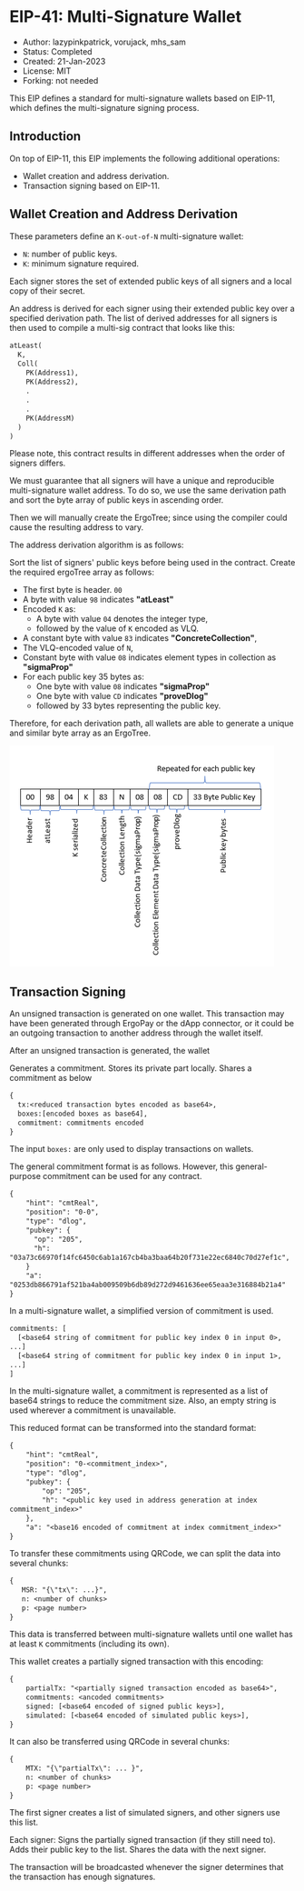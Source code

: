 # EIP-41: Multi-Signature Wallet

- Author: lazypinkpatrick, vorujack, mhs_sam
- Status: Completed
- Created: 21-Jan-2023
- License: MIT
- Forking: not needed

This EIP defines a standard for multi-signature wallets based on EIP-11, which defines the multi-signature signing process.

## Introduction

On top of EIP-11, this EIP implements the following additional operations:

* Wallet creation and address derivation.
* Transaction signing based on EIP-11.

## Wallet Creation and Address Derivation

These parameters define an `K-out-of-N` multi-signature wallet:

* `N`: number of public keys.
* `K`: minimum signature required.

Each signer stores the set of extended public keys of all signers and a local copy of their secret.

An address is derived for each signer using their extended public key over a specified derivation path. The list of derived addresses for all signers is then used to compile a multi-sig contract that looks like this:

```
atLeast(
  K,
  Coll(
    PK(Address1),
    PK(Address2),
    .
    .
    .
    PK(AddressM)
  )
)
```

Please note, this contract results in different addresses when the order of signers differs.

We must guarantee that all signers will have a unique and reproducible multi-signature wallet address. To do so, we use the same derivation path and sort the byte array of public keys in ascending order.

Then we will manually create the ErgoTree; since using the compiler could cause the resulting address to vary.

The address derivation algorithm is as follows:

Sort the list of signers' public keys before being used in the contract.
Create the required ergoTree array as follows:

- The first byte is header. `00` 
- A byte with value `98` indicates **"atLeast"**
- Encoded `K` as:
  - A byte with value `04` denotes the integer type,
  - followed by the value of `K` encoded as VLQ.
- A constant byte with value `83` indicates **"ConcreteCollection"**,
- The VLQ-encoded value of `N`, 
- Constant byte with value `08` indicates element types in collection as **"sigmaProp"**
- For each public key 35 bytes as: 
  - One byte with value `08` indicates **"sigmaProp"** 
  - One byte with value `CD` indicates **"proveDlog"**
  - followed by 33 bytes representing the public key.

Therefore, for each derivation path, all wallets are able to generate a unique and similar byte array as an ErgoTree.

![Ergo Tree Bytes](./eip-0042/bytes.png)

## Transaction Signing

An unsigned transaction is generated on one wallet. This transaction may have been generated through ErgoPay or the dApp connector, or it could be an outgoing transaction to another address through the wallet itself.

After an unsigned transaction is generated, the wallet

Generates a commitment.
Stores its private part locally.
Shares a commitment as below

```
{
  tx:<reduced transaction bytes encoded as base64>,
  boxes:[encoded boxes as base64],
  commitment: commitments encoded
}
```

The input `boxes:` are only used to display transactions on wallets.

The general commitment format is as follows. However, this general-purpose commitment can be used for any contract.
```
{
    "hint": "cmtReal",
    "position": "0-0",
    "type": "dlog",
    "pubkey": {
      "op": "205",
      "h": "03a73c66970f14fc6450c6ab1a167cb4ba3baa64b20f731e22ec6840c70d27ef1c",
    }
    "a": "0253db866791af521ba4ab009509b6db89d272d9461636ee65eaa3e316884b21a4"
}
```

In a multi-signature wallet, a simplified version of commitment is used.

```
commitments: [
  [<base64 string of commitment for public key index 0 in input 0>, ...]
  [<base64 string of commitment for public key index 0 in input 1>, ...]
]
```

In the multi-signature wallet, a commitment is represented as a list of base64 strings to reduce the commitment size. Also, an empty string is used wherever a commitment is unavailable.

[//]: # (and we can transform these commitments to standard format:)
This reduced format can be transformed into the standard format:

```
{
    "hint": "cmtReal",
    "position": "0-<commitment_index>",
    "type": "dlog",
    "pubkey": {
        "op": "205",
        "h": "<public key used in address generation at index commitment_index>"
    },
    "a": "<base16 encoded of commitment at index commitment_index>"
}
```

[//]: # (Because wallets want to pass this code via QRCode, each wallet can split it into chunks)

To transfer these commitments using QRCode, we can split the data into several chunks:

```
{
   MSR: "{\"tx\": ...}",
   n: <number of chunks>
   p: <page number>
}
```

This data is transferred between multi-signature wallets until one wallet has at least `K` commitments (including its own).

This wallet creates a partially signed transaction with this encoding:

```
{
    partialTx: "<partially signed transaction encoded as base64>",
    commitments: <ancoded commitments>
    signed: [<base64 encoded of signed public keys>],
    simulated: [<base64 encoded of simulated public keys>],
}
```

It can also be transferred using QRCode in several chunks:

```
{
    MTX: "{\"partialTx\": ... }",
    n: <number of chunks>
    p: <page number>
}
```

The first signer creates a list of simulated signers, and other signers use this list.

Each signer:
Signs the partially signed transaction (if they still need to).
Adds their public key to the list.
Shares the data with the next signer.

The transaction will be broadcasted whenever the signer determines that the transaction has enough signatures. 


